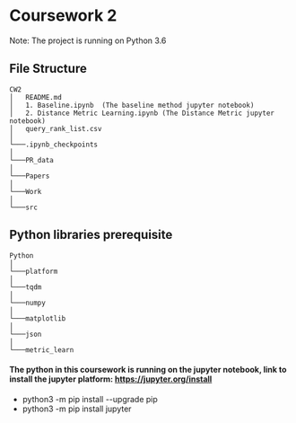 # Coursework 2
Note: The project is running on Python 3.6 

## File Structure 
```
CW2
│   README.md 
│   1. Baseline.ipynb  (The baseline method jupyter notebook)  
│   2. Distance Metric Learning.ipynb (The Distance Metric jupyter notebook)
│   query_rank_list.csv
│
└───.ipynb_checkpoints
│   
└───PR_data
│ 
└───Papers
│ 
└───Work
│ 
└───src
```
## Python libraries prerequisite
```
Python
│
└───platform
│   
└───tqdm
│ 
└───numpy
│ 
└───matplotlib
│ 
└───json
│ 
└───metric_learn
```
#### The python in this coursework is running on the jupyter notebook, link to install the jupyter platform: https://jupyter.org/install

* python3 -m pip install --upgrade pip
* python3 -m pip install jupyter



